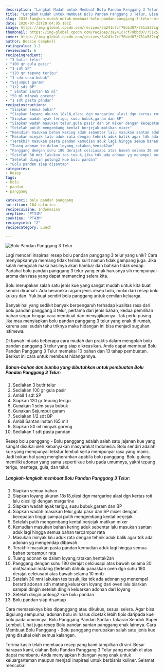 ```yaml
---
description: "Langkah Mudah untuk Membuat Bolu Pandan Panggang 3 Telur, Bisa Manjain Lidah"
title: "Langkah Mudah untuk Membuat Bolu Pandan Panggang 3 Telur, Bisa Manjain Lidah"
slug: 2033-langkah-mudah-untuk-membuat-bolu-pandan-panggang-3-telur-bisa-manjain-lidah
date: 2020-07-25T20:04:05.167Z
image: https://img-global.cpcdn.com/recipes/3a241c7cf70bbd07/751x532cq70/bolu-pandan-panggang-3-telur-foto-resep-utama.jpg
thumbnail: https://img-global.cpcdn.com/recipes/3a241c7cf70bbd07/751x532cq70/bolu-pandan-panggang-3-telur-foto-resep-utama.jpg
cover: https://img-global.cpcdn.com/recipes/3a241c7cf70bbd07/751x532cq70/bolu-pandan-panggang-3-telur-foto-resep-utama.jpg
author: Bessie Campbell
ratingvalue: 3.2
reviewcount: 6
recipeingredient:
- "3 butir telur"
- "100 gr gula pasir"
- "1 sdt SP"
- "120 gr tepung terigu"
- "1 sdm susu bubuk"
- "Sejumput garam"
- "1/2 sdt BP"
- " Santan instan 65 ml"
- "50 ml minyak goreng"
- "1 sdt pasta pandan"
recipeinstructions:
- "Siapkan semua bahan"
- "Siapkan loyang ukuran 18x18,olesi dgn margarine alasi dgn kertas roti lalu olesi lgi dengan margarine"
- "Siapkan wadah ayak terigu, susu bubuk,garam dan BP"
- "Siapkan wadah masukan telur,gula pasir dan SP mixer dengan kecepatan tinggi sampai putih mengembang kental berjejak"
- "Setelah putih mengembang kental berjejak matikan mixer"
- "Kemudian masukan bahan kering aduk sebentar lalu masukan santan aduk lagi hingga semua bahan tercampur rata"
- "Masukan minyak lalu aduk rata dengan tehnik aduk balik agar tdk ada adonan yg mengendap dibawah"
- "Terakhir masukan pasta pandan kemudian aduk lagi hingga semua bahan tercampur rata"
- "Tuang adonan ke dalam loyang,ratakan,hentak2an"
- "Panggang dengan suhu 180 derajat celciusapi atas bawah selama 30 mnt/sampai matang (terlebih dahulu panaskan oven dgn suhu 190 derajat celciusapi atas bawah selama 10 mnt)"
- "Setelah 30 mnt lakukan tes tusuk,jika tdk ada adonan yg menempel berarti adonan sdh matang,keluarkan loyang dari oven lalu biarkan sampai dingin setelah dingin keluarkan adonan dari loyang"
- "Setelah dingin potong2 kue bolu pandan"
- "Bolu pandan siap disantap"
categories:
- Resep
tags:
- bolu
- pandan
- panggang

katakunci: bolu pandan panggang 
nutrition: 104 calories
recipecuisine: Indonesian
preptime: "PT31M"
cooktime: "PT43M"
recipeyield: "2"
recipecategory: Lunch

---
```



![Bolu Pandan Panggang 3 Telur](https://img-global.cpcdn.com/recipes/3a241c7cf70bbd07/751x532cq70/bolu-pandan-panggang-3-telur-foto-resep-utama.jpg)

Lagi mencari inspirasi resep bolu pandan panggang 3 telur yang unik? Cara menyiapkannya memang tidak terlalu sulit namun tidak gampang juga. Jika salah mengolah maka hasilnya akan hambar dan bahkan tidak sedap. Padahal bolu pandan panggang 3 telur yang enak harusnya sih mempunyai aroma dan rasa yang dapat memancing selera kita.

Bolu merupakan salah satu jenis kue yang sangat mudah untuk kita buat sendiri dirumah. Ada beraneka ragam jenis resep bolu, mulai dari resep bolu kukus dan. Yuk buat sendiri bolu panggang untuk cemilan keluarga.

Banyak hal yang sedikit banyak berpengaruh terhadap kualitas rasa dari bolu pandan panggang 3 telur, pertama dari jenis bahan, kedua pemilihan bahan segar hingga cara membuat dan menyajikannya. Tak perlu pusing jika mau menyiapkan bolu pandan panggang 3 telur yang enak di rumah, karena asal sudah tahu triknya maka hidangan ini bisa menjadi suguhan istimewa.


Di bawah ini ada beberapa cara mudah dan praktis dalam mengolah bolu pandan panggang 3 telur yang siap dikreasikan. Anda dapat membuat Bolu Pandan Panggang 3 Telur memakai 10 bahan dan 13 tahap pembuatan. Berikut ini cara untuk membuat hidangannya.

<!--inarticleads1-->

##### Bahan-bahan dan bumbu yang dibutuhkan untuk pembuatan Bolu Pandan Panggang 3 Telur:

1. Sediakan 3 butir telur
1. Sediakan 100 gr gula pasir
1. Ambil 1 sdt SP
1. Siapkan 120 gr tepung terigu
1. Gunakan 1 sdm susu bubuk
1. Gunakan Sejumput garam
1. Sediakan 1/2 sdt BP
1. Ambil  Santan instan (65 ml)
1. Siapkan 50 ml minyak goreng
1. Sediakan 1 sdt pasta pandan


Resep bolu panggang - Bolu panggang adalah salah satu jajanan kue yang sangat disukai oleh kebanyakan masyarakat Indonesia. Bolu sendiri adalah kue yang mempunyai tekstur lembut serta mempunyai rasa yang manis. Jadi bukan hal yang mengherankan apabila bolu panggang. Bolu gulung memiliki adonan yang sama seperti kue bolu pada umumnya, yakni tepung terigu, mentega, gula, dan telur. 

<!--inarticleads2-->

##### Langkah-langkah membuat Bolu Pandan Panggang 3 Telur:

1. Siapkan semua bahan
1. Siapkan loyang ukuran 18x18,olesi dgn margarine alasi dgn kertas roti lalu olesi lgi dengan margarine
1. Siapkan wadah ayak terigu, susu bubuk,garam dan BP
1. Siapkan wadah masukan telur,gula pasir dan SP mixer dengan kecepatan tinggi sampai putih mengembang kental berjejak
1. Setelah putih mengembang kental berjejak matikan mixer
1. Kemudian masukan bahan kering aduk sebentar lalu masukan santan aduk lagi hingga semua bahan tercampur rata
1. Masukan minyak lalu aduk rata dengan tehnik aduk balik agar tdk ada adonan yg mengendap dibawah
1. Terakhir masukan pasta pandan kemudian aduk lagi hingga semua bahan tercampur rata
1. Tuang adonan ke dalam loyang,ratakan,hentak2an
1. Panggang dengan suhu 180 derajat celciusapi atas bawah selama 30 mnt/sampai matang (terlebih dahulu panaskan oven dgn suhu 190 derajat celciusapi atas bawah selama 10 mnt)
1. Setelah 30 mnt lakukan tes tusuk,jika tdk ada adonan yg menempel berarti adonan sdh matang,keluarkan loyang dari oven lalu biarkan sampai dingin setelah dingin keluarkan adonan dari loyang
1. Setelah dingin potong2 kue bolu pandan
1. Bolu pandan siap disantap


Cara memasaknya bisa dipanggang atau dikukus, sesuai selera. Agar bisa digulung sempurna, adonan bolu ini harus dicetak lebih tipis daripada kue bolu pada umumnya. Bolu Panggang Pandan Santan Takaran Sendok Super Lembut. Lihat juga resep Bolu pandan santan panggang enak lainnya. Cara Membuat Bolu Panggang - Bolu panggang merupakan salah satu jenis kue yang disukai oleh semua kalangan. 

Terima kasih telah membaca resep yang kami tampilkan di sini. Besar harapan kami, olahan Bolu Pandan Panggang 3 Telur yang mudah di atas dapat membantu Anda menyiapkan hidangan yang enak untuk keluarga/teman maupun menjadi inspirasi untuk berbisnis kuliner. Selamat mencoba!

